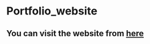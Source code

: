 # Portfolio_website
<h2>You can visit the website from <a href="https://akashc.netlify.app">here</a></h2>
